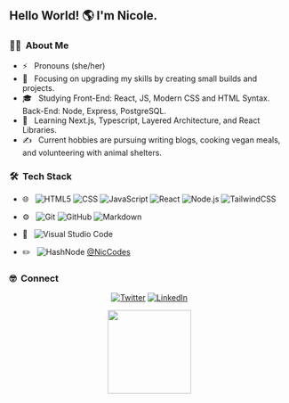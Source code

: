 <h2> Hello World! 🌎 I'm Nicole.</h2>

<h3> 👩‍💻 &nbsp;About Me </h3>

- ⚡️ &nbsp; Pronouns (she/her)
- 🤔 &nbsp; Focusing on upgrading my skills by creating small builds and projects.
- 🎓 &nbsp; Studying Front-End: React, JS, Modern CSS and HTML Syntax. Back-End: Node, Express, PostgreSQL.
- 🌱 &nbsp; Learning Next.js, Typescript, Layered Architecture, and React Libraries.
- ✍️ &nbsp; Current hobbies are pursuing writing blogs, cooking vegan meals, and volunteering with animal shelters.

<h3> 🛠 &nbsp;Tech Stack</h3>

- 🌐 &nbsp;
  ![HTML5](https://img.shields.io/badge/-HTML5-333333?style=for-the-badge&logo=HTML5)
  ![CSS](https://img.shields.io/badge/-CSS-333333?style=for-the-badge&logo=CSS3&logoColor=1572B6)
  ![JavaScript](https://img.shields.io/badge/-JavaScript-333333?style=for-the-badge&logo=javascript)
  ![React](https://img.shields.io/badge/-React-333333?style=for-the-badge&logo=react)
  ![Node.js](https://img.shields.io/badge/-Node.js-333333?style=for-the-badge&logo=node.js)
  ![TailwindCSS](https://img.shields.io/badge/-TailwindCSS-333333?style=for-the-badge&logo=tailwindCSS)
  
  

- ⚙️ &nbsp;
  ![Git](https://img.shields.io/badge/-Git-333333?style=for-the-badge&logo=git)
  ![GitHub](https://img.shields.io/badge/-GitHub-333333?style=for-the-badge&logo=github)
  ![Markdown](https://img.shields.io/badge/-Markdown-333333?style=for-the-badge&logo=markdown)
- 🔧 &nbsp;
  ![Visual Studio Code](https://img.shields.io/badge/-Visual%20Studio%20Code-333333?style=for-the-badge&logo=visual-studio-code&logoColor=007ACC)
- ✏️ &nbsp;
  ![HashNode](https://img.shields.io/badge/-Hashnode-333333?style=for-the-badge&logo=hashnode) [@NicCodes](https://hashnode.com/@NicCodes)


<h3> 🤓 &nbsp;Connect </h3>

<p align="center">
<a href="https://twitter.com/nmartinpdx/"><img alt="Twitter" src="https://img.shields.io/badge/Twitter-Nicole%20Martin?style=social&logo=twitter"></a>
<a href="https://www.linkedin.com/in/nicolemartinpdx/"><img alt="LinkedIn" src="https://img.shields.io/badge/LinkedIn-Nicole%20Martin?style=social&logo=linkedin">
</p>

<p align="center">

<a href="https://github.com/nicole-m-martin">
  <img height="150em" src="https://github-readme-stats.vercel.app/api?username=nicole-m-martin&theme=outrun&hide=issues&count_private=true&show_icons=true" />
<!--   <img height="150em" src="https://github-readme-stats.vercel.app/api/top-langs/?username=nicole-m-martin&theme=outrun&layout=compact" /> -->
</a>
</p>


